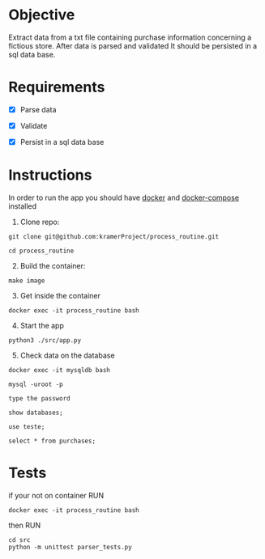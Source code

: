 # Objective

Extract data from a txt file containing purchase information concerning a fictious store. After data is parsed and validated It should be persisted in a sql data base.

# Requirements

- [X] Parse data

- [X] Validate

- [X] Persist in a sql data base


# Instructions

In order to run the app you should have [docker](https://www.docker.com/) and [docker-compose](https://docs.docker.com/compose/install/) installed

1. Clone repo:

```
git clone git@github.com:kramerProject/process_routine.git

cd process_routine
```


2. Build the container:

```
make image
```

3. Get inside the container

```
docker exec -it process_routine bash
```

4. Start the app

```
python3 ./src/app.py
```
5. Check data on the database

```
docker exec -it mysqldb bash
```
```
mysql -uroot -p
```
```
type the password
```
```
show databases;
```

```
use teste;
```
```
select * from purchases;
```

# Tests

if your not on container RUN
```
docker exec -it process_routine bash
```
then RUN
```
cd src
python -m unittest parser_tests.py
```